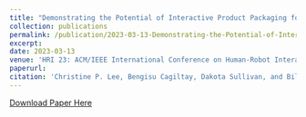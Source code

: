 ```yaml
---
title: "Demonstrating the Potential of Interactive Product Packaging for Enriching Human-Robot Interaction"
collection: publications
permalink: /publication/2023-03-13-Demonstrating-the-Potential-of-Interactive-Product-Packaging-for-Enriching-Human-Robot-Interaction
excerpt:
date: 2023-03-13
venue: 'HRI 23: ACM/IEEE International Conference on Human-Robot Interaction'
paperurl: 
citation: 'Christine P. Lee, Bengisu Cagiltay, Dakota Sullivan, and Bilge Mutlu. 2023. &quot;Demonstrating the Potential of Interactive Product Packaging for Enriching Human-Robot Interaction.&quot; <i>In Companion of the 2023 ACM/IEEE International Conference on Human-Robot Interaction (HRI 23)</i>. Association for Computing Machinery, New York, NY, USA, 899–901.'
---
```


[Download Paper Here](https://github.com/dsullivan117/dsullivan117.github.io/raw/master/files/UnboxingDemo.pdf)
